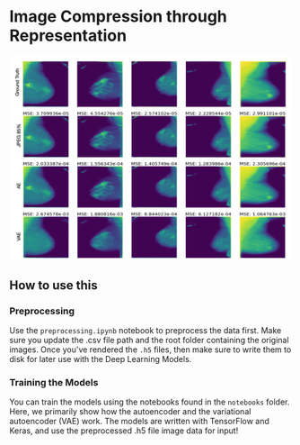 # Image Compression through Representation

<img src="./imgs/reconstructions.png" alt="alt text" width="700">


## How to use this

### Preprocessing
Use the `preprocessing.ipynb` notebook to preprocess the data first. Make sure you update the .csv file path and the root folder containing the original images.
Once you've rendered the `.h5` files, then make sure to write them to disk for later use with the Deep Learning Models. 

### Training the Models
You can train the models using the notebooks found in the `notebooks` folder. Here, we primarily show how the autoencoder and the variational autoencoder (VAE) work. The models are written with TensorFlow and Keras, and use the preprocessed .h5 file image data for input!


